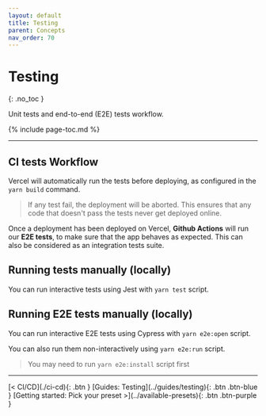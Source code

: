 ```yaml
---
layout: default
title: Testing
parent: Concepts
nav_order: 70
---
```


# Testing
{: .no_toc }

<div class="code-example" markdown="1">
Unit tests and end-to-end (E2E) tests workflow.
</div>

{% include page-toc.md %}

---

## CI tests Workflow

Vercel will automatically run the tests before deploying, as configured in the `yarn build` command.

> If any test fail, the deployment will be aborted. This ensures that any code that doesn't pass the tests never get deployed online.

Once a deployment has been deployed on Vercel, **Github Actions** will run our **E2E tests**, to make sure that the app behaves as expected.
This can also be considered as an integration tests suite.

## Running tests manually (locally)
You can run interactive tests using Jest with `yarn test` script.

## Running E2E tests manually (locally)
You can run interactive E2E tests using Cypress with `yarn e2e:open` script.

You can also run them non-interactively using `yarn e2e:run` script.

> You may need to run `yarn e2e:install` script first

---

<div class="pagination-section">
    <span class="fs-4" markdown="1">
    [< CI/CD](./ci-cd){: .btn }
    </span>
    <span class="fs-4" markdown="1">
    [Guides: Testing](../guides/testing){: .btn .btn-blue }
    </span>
    <span class="fs-4" markdown="1">
    [Getting started: Pick your preset >](../available-presets){: .btn .btn-purple }
    </span>
</div>
